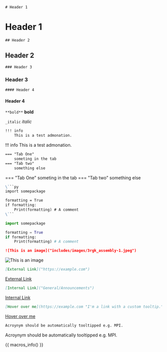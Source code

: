 `# Header 1`

# Header 1

`## Header 2`

## Header 2

`### Header 3`

### Header 3

`#### Header 4`

#### Header 4

`**bold**`
**bold**

`_italic`
_italic_

```md
!!! info
    This is a test admonation.
```

!!! info
    This is a test admonation.

```md
=== "Tab One"
    someting in the tab
=== "Tab two"
    something else
```

=== "Tab One"
    someting in the tab
=== "Tab two"
    something else

```md
\```py
import somepackage

formatting = True
if formatting:
    Print(formatting) # A comment
\```
``` 

```python
import somepackage

formatting = True
if formatting:
    Print(formatting) # A comment
```

```md
![This is an image]("includes/images/3rgk_assembly-1.jpeg")
```

![This is an image]("includes/images/3rgk_assembly-1.jpeg")

```md
[External Link]("https://example.com")

```

[External Link]("https://example.com")

```md
[Internal Link]("General/Announcements")

```

[Internal Link]("General/Announcements")

```md
[Hover over me](https://example.com "I'm a link with a custom tooltip.")
```

[Hover over me](https://example.com "I'm a link with a custom tooltip.")


```md
Acroynym should be automatically tooltipped e.g. MPI.
```

Acroynym should be automatically tooltipped e.g. MPI.


{{ macros_info() }}